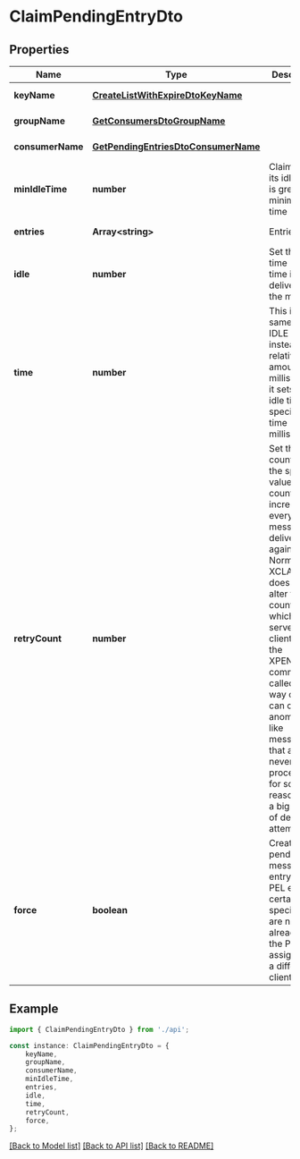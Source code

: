 # ClaimPendingEntryDto


## Properties

Name | Type | Description | Notes
------------ | ------------- | ------------- | -------------
**keyName** | [**CreateListWithExpireDtoKeyName**](CreateListWithExpireDtoKeyName.md) |  | [default to undefined]
**groupName** | [**GetConsumersDtoGroupName**](GetConsumersDtoGroupName.md) |  | [default to undefined]
**consumerName** | [**GetPendingEntriesDtoConsumerName**](GetPendingEntriesDtoConsumerName.md) |  | [default to undefined]
**minIdleTime** | **number** | Claim only if its idle time is greater the minimum idle time  | [default to 0]
**entries** | **Array&lt;string&gt;** | Entries IDs | [default to undefined]
**idle** | **number** | Set the idle time (last time it was delivered) of the message | [optional] [default to undefined]
**time** | **number** | This is the same as IDLE but instead of a relative amount of milliseconds, it sets the idle time to a specific Unix time (in milliseconds) | [optional] [default to undefined]
**retryCount** | **number** | Set the retry counter to the specified value. This counter is incremented every time a message is delivered again. Normally XCLAIM does not alter this counter, which is just served to clients when the XPENDING command is called: this way clients can detect anomalies, like messages that are never processed for some reason after a big number of delivery attempts | [optional] [default to undefined]
**force** | **boolean** | Creates the pending message entry in the PEL even if certain specified IDs are not already in the PEL assigned to a different client | [optional] [default to undefined]

## Example

```typescript
import { ClaimPendingEntryDto } from './api';

const instance: ClaimPendingEntryDto = {
    keyName,
    groupName,
    consumerName,
    minIdleTime,
    entries,
    idle,
    time,
    retryCount,
    force,
};
```

[[Back to Model list]](../README.md#documentation-for-models) [[Back to API list]](../README.md#documentation-for-api-endpoints) [[Back to README]](../README.md)
